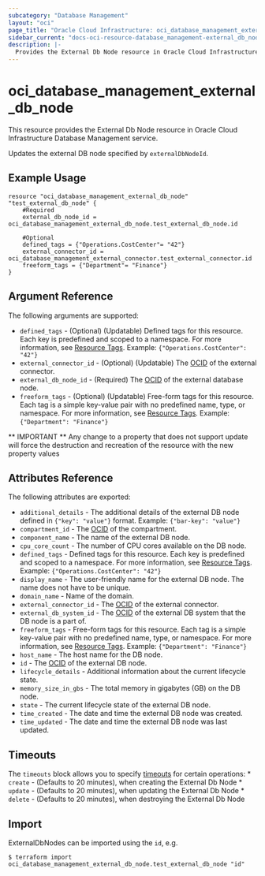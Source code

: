 ```yaml
---
subcategory: "Database Management"
layout: "oci"
page_title: "Oracle Cloud Infrastructure: oci_database_management_external_db_node"
sidebar_current: "docs-oci-resource-database_management-external_db_node"
description: |-
  Provides the External Db Node resource in Oracle Cloud Infrastructure Database Management service
---
```


# oci_database_management_external_db_node
This resource provides the External Db Node resource in Oracle Cloud Infrastructure Database Management service.

Updates the external DB node specified by `externalDbNodeId`.


## Example Usage

```hcl
resource "oci_database_management_external_db_node" "test_external_db_node" {
	#Required
	external_db_node_id = oci_database_management_external_db_node.test_external_db_node.id

	#Optional
	defined_tags = {"Operations.CostCenter"= "42"}
	external_connector_id = oci_database_management_external_connector.test_external_connector.id
	freeform_tags = {"Department"= "Finance"}
}
```

## Argument Reference

The following arguments are supported:

* `defined_tags` - (Optional) (Updatable) Defined tags for this resource. Each key is predefined and scoped to a namespace. For more information, see [Resource Tags](https://docs.cloud.oracle.com/iaas/Content/General/Concepts/resourcetags.htm). Example: `{"Operations.CostCenter": "42"}` 
* `external_connector_id` - (Optional) (Updatable) The [OCID](https://docs.cloud.oracle.com/iaas/Content/General/Concepts/identifiers.htm) of the external connector.
* `external_db_node_id` - (Required) The [OCID](https://docs.cloud.oracle.com/iaas/Content/General/Concepts/identifiers.htm) of the external database node.
* `freeform_tags` - (Optional) (Updatable) Free-form tags for this resource. Each tag is a simple key-value pair with no predefined name, type, or namespace. For more information, see [Resource Tags](https://docs.cloud.oracle.com/iaas/Content/General/Concepts/resourcetags.htm). Example: `{"Department": "Finance"}` 


** IMPORTANT **
Any change to a property that does not support update will force the destruction and recreation of the resource with the new property values

## Attributes Reference

The following attributes are exported:

* `additional_details` - The additional details of the external DB node defined in `{"key": "value"}` format. Example: `{"bar-key": "value"}` 
* `compartment_id` - The [OCID](https://docs.cloud.oracle.com/iaas/Content/General/Concepts/identifiers.htm) of the compartment.
* `component_name` - The name of the external DB node.
* `cpu_core_count` - The number of CPU cores available on the DB node.
* `defined_tags` - Defined tags for this resource. Each key is predefined and scoped to a namespace. For more information, see [Resource Tags](https://docs.cloud.oracle.com/iaas/Content/General/Concepts/resourcetags.htm). Example: `{"Operations.CostCenter": "42"}` 
* `display_name` - The user-friendly name for the external DB node. The name does not have to be unique.
* `domain_name` - Name of the domain.
* `external_connector_id` - The [OCID](https://docs.cloud.oracle.com/iaas/Content/General/Concepts/identifiers.htm) of the external connector.
* `external_db_system_id` - The [OCID](https://docs.cloud.oracle.com/iaas/Content/General/Concepts/identifiers.htm) of the external DB system that the DB node is a part of.
* `freeform_tags` - Free-form tags for this resource. Each tag is a simple key-value pair with no predefined name, type, or namespace. For more information, see [Resource Tags](https://docs.cloud.oracle.com/iaas/Content/General/Concepts/resourcetags.htm). Example: `{"Department": "Finance"}` 
* `host_name` - The host name for the DB node.
* `id` - The [OCID](https://docs.cloud.oracle.com/iaas/Content/General/Concepts/identifiers.htm) of the external DB node.
* `lifecycle_details` - Additional information about the current lifecycle state.
* `memory_size_in_gbs` - The total memory in gigabytes (GB) on the DB node.
* `state` - The current lifecycle state of the external DB node.
* `time_created` - The date and time the external DB node was created.
* `time_updated` - The date and time the external DB node was last updated.

## Timeouts

The `timeouts` block allows you to specify [timeouts](https://registry.terraform.io/providers/oracle/oci/latest/docs/guides/changing_timeouts) for certain operations:
	* `create` - (Defaults to 20 minutes), when creating the External Db Node
	* `update` - (Defaults to 20 minutes), when updating the External Db Node
	* `delete` - (Defaults to 20 minutes), when destroying the External Db Node


## Import

ExternalDbNodes can be imported using the `id`, e.g.

```
$ terraform import oci_database_management_external_db_node.test_external_db_node "id"
```

